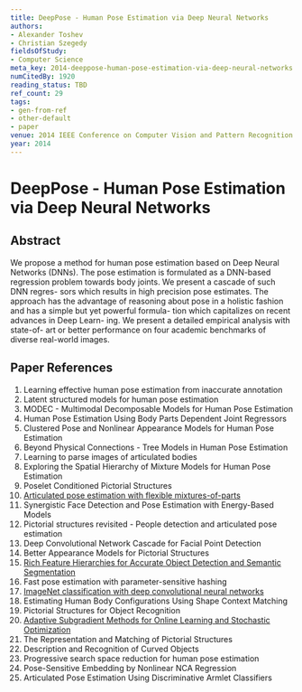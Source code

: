 ```yaml
---
title: DeepPose - Human Pose Estimation via Deep Neural Networks
authors:
- Alexander Toshev
- Christian Szegedy
fieldsOfStudy:
- Computer Science
meta_key: 2014-deeppose-human-pose-estimation-via-deep-neural-networks
numCitedBy: 1920
reading_status: TBD
ref_count: 29
tags:
- gen-from-ref
- other-default
- paper
venue: 2014 IEEE Conference on Computer Vision and Pattern Recognition
year: 2014
---
```


# DeepPose - Human Pose Estimation via Deep Neural Networks

## Abstract

We propose a method for human pose estimation based on Deep Neural Networks (DNNs). The pose estimation is formulated as a DNN-based regression problem towards body joints. We present a cascade of such DNN regres- sors which results in high precision pose estimates. The approach has the advantage of reasoning about pose in a holistic fashion and has a simple but yet powerful formula- tion which capitalizes on recent advances in Deep Learn- ing. We present a detailed empirical analysis with state-of- art or better performance on four academic benchmarks of diverse real-world images.

## Paper References

1. Learning effective human pose estimation from inaccurate annotation
2. Latent structured models for human pose estimation
3. MODEC - Multimodal Decomposable Models for Human Pose Estimation
4. Human Pose Estimation Using Body Parts Dependent Joint Regressors
5. Clustered Pose and Nonlinear Appearance Models for Human Pose Estimation
6. Beyond Physical Connections - Tree Models in Human Pose Estimation
7. Learning to parse images of articulated bodies
8. Exploring the Spatial Hierarchy of Mixture Models for Human Pose Estimation
9. Poselet Conditioned Pictorial Structures
10. [Articulated pose estimation with flexible mixtures-of-parts](2011-articulated-pose-estimation-with-flexible-mixtures-of-parts)
11. Synergistic Face Detection and Pose Estimation with Energy-Based Models
12. Pictorial structures revisited - People detection and articulated pose estimation
13. Deep Convolutional Network Cascade for Facial Point Detection
14. Better Appearance Models for Pictorial Structures
15. [Rich Feature Hierarchies for Accurate Object Detection and Semantic Segmentation](2014-rich-feature-hierarchies-for-accurate-object-detection-and-semantic-segmentation)
16. Fast pose estimation with parameter-sensitive hashing
17. [ImageNet classification with deep convolutional neural networks](2012-imagenet-classification-with-deep-convolutional-neural-networks)
18. Estimating Human Body Configurations Using Shape Context Matching
19. Pictorial Structures for Object Recognition
20. [Adaptive Subgradient Methods for Online Learning and Stochastic Optimization](2010-adaptive-subgradient-methods-for-online-learning-and-stochastic-optimization)
21. The Representation and Matching of Pictorial Structures
22. Description and Recognition of Curved Objects
23. Progressive search space reduction for human pose estimation
24. Pose-Sensitive Embedding by Nonlinear NCA Regression
25. Articulated Pose Estimation Using Discriminative Armlet Classifiers
